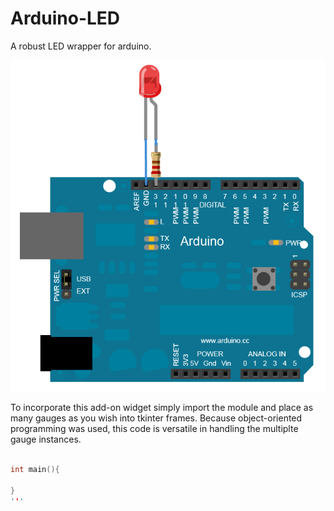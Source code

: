 # Arduino-LED
A robust LED wrapper for arduino.

![](Images/Circuit.png)

To incorporate this add-on widget simply import the module and place as many gauges as you wish into tkinter frames.
Because object-oriented programming was used, this code is versatile in handling the multiplte gauge instances.

```c++

int main(){

}
'''
